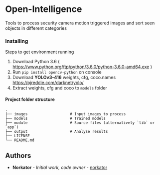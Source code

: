# Open-Intelligence

Tools to process security camera motion triggered images and sort seen objects in different categories


### Installing

Steps to get environment running

1. Download Python 3.6 ( https://www.python.org/ftp/python/3.6.0/python-3.6.0-amd64.exe ) 
2. Run `pip install opencv-python` on console
3. Download <b>YOLOv3-416</b> weights, cfg, coco.names https://pjreddie.com/darknet/yolo/
4. Extract weights, cfg and coco to `models` folder



#### Project folder structure

    .
    ├── images                   # Input images to process
    ├── models                   # Trained models
    ├── module                   # Source files (alternatively `lib` or `app`)
    ├── output                   # Analyse results
    ├── LICENSE
    └── README.md



## Authors

* **Norkator** - *Initial work, code owner* - [norkator](https://github.com/norkator)
